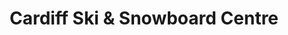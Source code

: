 ---
title: "Cardiff Ski & Snowboard Centre"
url: /cardiff/cardiff-ski-and-snowboard-centre/
shop: storage rental
---